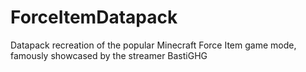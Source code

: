 # ForceItemDatapack

Datapack recreation of the popular Minecraft Force Item game mode, famously showcased by the streamer BastiGHG
